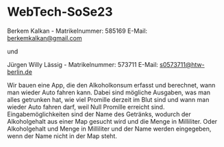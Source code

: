# WebTech-SoSe23
Berkem Kalkan - Matrikelnummer: 585169 E-Mail: berkemkalkan@gmail.com

und 

Jürgen Willy Lässig - Matrikelnummer: 573711 E-Mail: s0573711@htw-berlin.de


Wir bauen eine App, die den Alkoholkonsum erfasst und berechnet, 
wann man wieder Auto fahren kann.
Dabei sind mögliche Ausgaben, was man alles getrunken hat, 
wie viel Promille derzeit im Blut sind und wann man wieder Auto fahren darf,
weil Null Promille erreicht sind.
Eingabemöglichkeiten sind der Name des Getränks, 
wodurch der Alkoholgehalt aus einer Map gesucht wird und die Menge in Milliliter.
Oder Alkoholgehalt und Menge in Milliliter und der Name werden eingegeben, 
wenn der Name nicht in der Map steht.